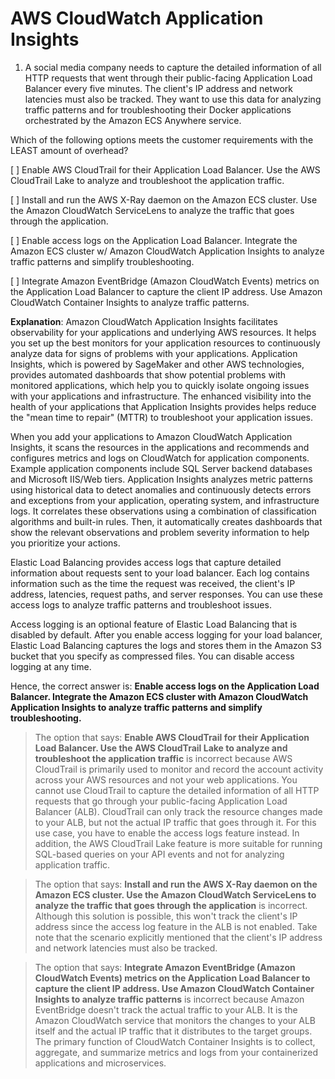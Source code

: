 # AWS CloudWatch Application Insights

1. A social media company needs to capture the detailed information of all HTTP requests that went through their public-facing Application Load Balancer every five minutes. The client's IP address and network latencies must also be tracked. They want to use this data for analyzing traffic patterns and for troubleshooting their Docker applications orchestrated by the Amazon ECS Anywhere service.

Which of the following options meets the customer requirements with the LEAST amount of overhead?

[ ] Enable AWS CloudTrail for their Application Load Balancer. Use the AWS CloudTrail Lake to analyze and troubleshoot the application traffic.

[ ] Install and run the AWS X-Ray daemon on the Amazon ECS cluster. Use the Amazon CloudWatch ServiceLens to analyze the traffic that goes through the application.

[ ] Enable access logs on the Application Load Balancer. Integrate the Amazon ECS cluster w/ Amazon CloudWatch Application Insights to analyze traffic patterns and simplify troubleshooting.

[ ] Integrate Amazon EventBridge (Amazon CloudWatch Events) metrics on the Application Load Balancer to capture the client IP address. Use Amazon CloudWatch Container Insights to analyze traffic patterns.

**Explanation**: Amazon CloudWatch Application Insights facilitates observability for your applications and underlying AWS resources. It helps you set up the best monitors for your application resources to continuously analyze data for signs of problems with your applications. Application Insights, which is powered by SageMaker and other AWS technologies, provides automated dashboards that show potential problems with monitored applications, which help you to quickly isolate ongoing issues with your applications and infrastructure. The enhanced visibility into the health of your applications that Application Insights provides helps reduce the "mean time to repair" (MTTR) to troubleshoot your application issues.

When you add your applications to Amazon CloudWatch Application Insights, it scans the resources in the applications and recommends and configures metrics and logs on CloudWatch for application components. Example application components include SQL Server backend databases and Microsoft IIS/Web tiers. Application Insights analyzes metric patterns using historical data to detect anomalies and continuously detects errors and exceptions from your application, operating system, and infrastructure logs. It correlates these observations using a combination of classification algorithms and built-in rules. Then, it automatically creates dashboards that show the relevant observations and problem severity information to help you prioritize your actions.

Elastic Load Balancing provides access logs that capture detailed information about requests sent to your load balancer. Each log contains information such as the time the request was received, the client's IP address, latencies, request paths, and server responses. You can use these access logs to analyze traffic patterns and troubleshoot issues.

Access logging is an optional feature of Elastic Load Balancing that is disabled by default. After you enable access logging for your load balancer, Elastic Load Balancing captures the logs and stores them in the Amazon S3 bucket that you specify as compressed files. You can disable access logging at any time.

Hence, the correct answer is: **Enable access logs on the Application Load Balancer. Integrate the Amazon ECS cluster with Amazon CloudWatch Application Insights to analyze traffic patterns and simplify troubleshooting.**

> The option that says: **Enable AWS CloudTrail for their Application Load Balancer. Use the AWS CloudTrail Lake to analyze and troubleshoot the application traffic** is incorrect because AWS CloudTrail is primarily used to monitor and record the account activity across your AWS resources and not your web applications. You cannot use CloudTrail to capture the detailed information of all HTTP requests that go through your public-facing Application Load Balancer (ALB). CloudTrail can only track the resource changes made to your ALB, but not the actual IP traffic that goes through it. For this use case, you have to enable the access logs feature instead. In addition, the AWS CloudTrail Lake feature is more suitable for running SQL-based queries on your API events and not for analyzing application traffic.

> The option that says: **Install and run the AWS X-Ray daemon on the Amazon ECS cluster. Use the Amazon CloudWatch ServiceLens to analyze the traffic that goes through the application** is incorrect. Although this solution is possible, this won't track the client's IP address since the access log feature in the ALB is not enabled. Take note that the scenario explicitly mentioned that the client's IP address and network latencies must also be tracked.

> The option that says: **Integrate Amazon EventBridge (Amazon CloudWatch Events) metrics on the Application Load Balancer to capture the client IP address. Use Amazon CloudWatch Container Insights to analyze traffic patterns** is incorrect because Amazon EventBridge doesn't track the actual traffic to your ALB. It is the Amazon CloudWatch service that monitors the changes to your ALB itself and the actual IP traffic that it distributes to the target groups. The primary function of CloudWatch Container Insights is to collect, aggregate, and summarize metrics and logs from your containerized applications and microservices.

<br />